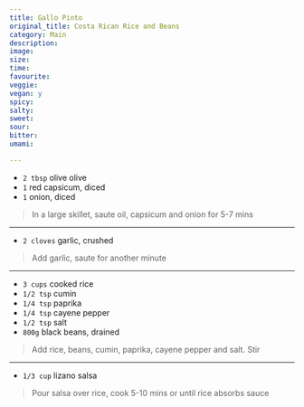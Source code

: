 ```yaml
---
title: Gallo Pinto
original_title: Costa Rican Rice and Beans
category: Main
description:
image:
size:
time:
favourite:
veggie:
vegan: y
spicy:
salty:
sweet:
sour:
bitter:
umami:

---
```


<!---
Here down is where you want steps/ingredients. An example of a step is:
---

* `1/4 cup` Soy Sauce
* `1/4 cup` Mirin
* `1/4 cup` Sake
* `1 tsp` Sugar

>In a small saucepan, combine all the ingredients for the marinade

---
Note the triple dashes, paragraph spaces, back dashes and other formatting.
-->

* `2 tbsp` olive olive
* `1` red capsicum, diced
* `1` onion, diced

>In a large skillet, saute oil, capsicum and onion for 5-7 mins

---

* `2 cloves` garlic, crushed

>Add garlic, saute for another minute

---

* `3 cups` cooked rice
* `1/2 tsp` cumin
* `1/4 tsp` paprika
* `1/4 tsp` cayene pepper
* `1/2 tsp` salt
* `800g` black beans, drained

>Add rice, beans, cumin, paprika, cayene pepper and salt. Stir

---

* `1/3 cup` lizano salsa

>Pour salsa over rice, cook 5-10 mins or until rice absorbs sauce
